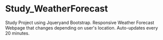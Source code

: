 # Study_WeatherForecast
Study Project using Jqueryand Bootstrap. Responsive Weather Forecast Webpage that changes depending on user's location. Auto-updates every 20 minutes.

